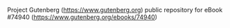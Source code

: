 Project Gutenberg (https://www.gutenberg.org) public repository for
eBook #74940 (https://www.gutenberg.org/ebooks/74940)
